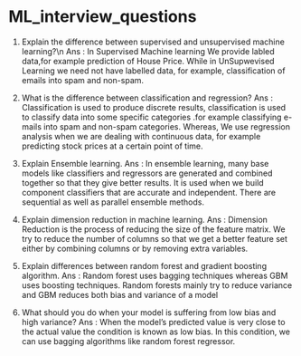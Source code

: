 # ML_interview_questions
1. Explain the difference between supervised and unsupervised machine learning?\n
                      Ans : In Supervised Machine learning We provide labled data,for example prediction of House Price. While in UnSupwevised Learning we need not have labelled data, for example, classification of emails into spam and non-spam.

2. What is the difference between classification and regression?
                                                                  Ans : Classification is used to produce discrete results, classification is used to classify data into some specific categories .for example classifying e-mails into spam and non-spam categories.
Whereas, We use regression analysis when we are dealing with continuous data, for example predicting stock prices at a certain point of time. 

3. Explain Ensemble learning.    Ans : In ensemble learning, many base models like classifiers and regressors are generated and combined together so that they give better results. It is used when we build component classifiers that are accurate and independent. There are sequential as well as parallel ensemble methods. 

4. Explain dimension reduction in machine learning.       Ans : Dimension Reduction is the process of reducing the size of the feature matrix. We try to reduce the number of columns so that we get a better feature set either by combining columns or by removing extra variables.

5. Explain differences between random forest and gradient boosting algorithm.
      Ans : Random forest uses bagging techniques whereas GBM uses boosting techniques.
            Random forests mainly try to reduce variance and GBM reduces both bias and variance of a model  

6. What should you do when your model is suffering from low bias and high variance? Ans : When the model’s predicted value is very close to the actual value the condition is known as low bias. In this condition, we can use bagging algorithms like random forest regressor. 


